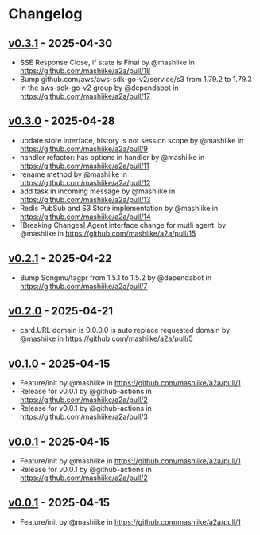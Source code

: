 # Changelog

## [v0.3.1](https://github.com/mashiike/a2a/compare/v0.3.0...v0.3.1) - 2025-04-30
- SSE Response Close, if state is Final by @mashiike in https://github.com/mashiike/a2a/pull/18
- Bump github.com/aws/aws-sdk-go-v2/service/s3 from 1.79.2 to 1.79.3 in the aws-sdk-go-v2 group by @dependabot in https://github.com/mashiike/a2a/pull/17

## [v0.3.0](https://github.com/mashiike/a2a/compare/v0.2.1...v0.3.0) - 2025-04-28
- update store interface, history is not session scope by @mashiike in https://github.com/mashiike/a2a/pull/9
- handler refactor: has options in handler by @mashiike in https://github.com/mashiike/a2a/pull/11
- rename method by @mashiike in https://github.com/mashiike/a2a/pull/12
- add task in incoming message by @mashiike in https://github.com/mashiike/a2a/pull/13
- Redis PubSub and S3 Store implementation by @mashiike in https://github.com/mashiike/a2a/pull/14
- [Breaking Changes] Agent interface change for mutli agent. by @mashiike in https://github.com/mashiike/a2a/pull/15

## [v0.2.1](https://github.com/mashiike/a2a/compare/v0.2.0...v0.2.1) - 2025-04-22
- Bump Songmu/tagpr from 1.5.1 to 1.5.2 by @dependabot in https://github.com/mashiike/a2a/pull/7

## [v0.2.0](https://github.com/mashiike/a2a/compare/v0.1.0...v0.2.0) - 2025-04-21
- card.URL domain is 0.0.0.0 is auto replace requested domain by @mashiike in https://github.com/mashiike/a2a/pull/5

## [v0.1.0](https://github.com/mashiike/a2a/commits/v0.1.0) - 2025-04-15
- Feature/init by @mashiike in https://github.com/mashiike/a2a/pull/1
- Release for v0.0.1 by @github-actions in https://github.com/mashiike/a2a/pull/2
- Release for v0.0.1 by @github-actions in https://github.com/mashiike/a2a/pull/3

## [v0.0.1](https://github.com/mashiike/a2a/commits/v0.0.1) - 2025-04-15
- Feature/init by @mashiike in https://github.com/mashiike/a2a/pull/1
- Release for v0.0.1 by @github-actions in https://github.com/mashiike/a2a/pull/2

## [v0.0.1](https://github.com/mashiike/a2a/commits/v0.0.1) - 2025-04-15
- Feature/init by @mashiike in https://github.com/mashiike/a2a/pull/1
